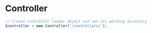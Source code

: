 # Controller

```php
// Create controller loader object and set its working directory
$controller = new Controller('/controllers/');
```
